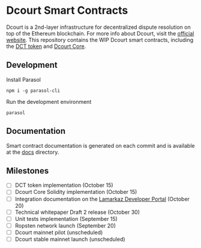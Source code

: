 # Dcourt Smart Contracts

Dcourt is a 2nd-layer infrastructure for decentralized dispute resolution on top of the Ethereum blockchain. For more info about Dcourt, visit the [official website](https://dcourt.io).
This repository contains the WIP Dcourt smart contracts, including the [DCT token](/contracts/token) and [Dcourt Core](/contracts/core).

## Development

Install Parasol

`npm i -g parasol-cli`

Run the development environment

`parasol`

## Documentation

Smart contract documentation is generated on each commit and is available at the [docs](/docs) directory.

## Milestones

- [ ] DCT token implementation (October 15)
- [ ] Dcourt Core Solidity implementation (October 15)
- [ ] Integration documentation on the [Lamarkaz Developer Portal](https://developer.lamarkaz.com) (October 20)
- [ ] Technical whitepaper Draft 2 release (October 30)
- [ ] Unit tests implementation (September 15)
- [ ] Ropsten network launch (September 20)
- [ ] Dcourt mainnet pilot (unscheduled)
- [ ] Dcourt stable mainnet launch (unscheduled)